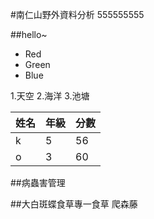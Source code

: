 #南仁山野外資料分析
555555555

##hello~
*   Red
*   Green
*   Blue


1.天空 
2.海洋
3.池塘


| 姓名 | 年級 | 分數 |
| ---- | ----|-----|
|k     |5    |56   |
|o     |3    |60  |


##病蟲害管理


##大白斑蝶食草專一食草
爬森藤
